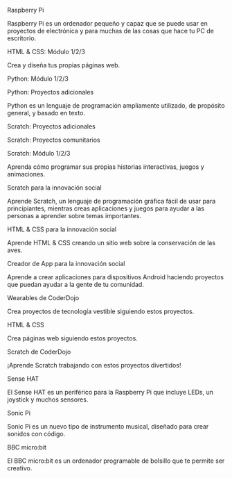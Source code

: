 Raspberry Pi

Raspberry Pi es un ordenador pequeño y capaz que se puede usar en proyectos de electrónica y para muchas de las cosas que hace tu PC de escritorio.

HTML & CSS: Módulo 1/2/3

Crea y diseña tus propias páginas web.

Python: Módulo 1/2/3

Python: Proyectos adicionales

Python es un lenguaje de programación ampliamente utilizado, de propósito general, y basado en texto.

Scratch: Proyectos adicionales

Scratch: Proyectos comunitarios

Scratch: Módulo 1/2/3

Aprenda cómo programar sus propias historias interactivas, juegos y animaciones.

Scratch para la innovación social

Aprende Scratch, un lenguaje de programación gráfica fácil de usar para principiantes, mientras creas aplicaciones y juegos para ayudar a las personas a aprender sobre temas importantes.

HTML & CSS para la innovación social

Aprende HTML & CSS creando un sitio web sobre la conservación de las aves.

Creador de App para la innovación social

Aprende a crear aplicaciones para dispositivos Android haciendo proyectos que puedan ayudar a la gente de tu comunidad.

Wearables de CoderDojo

Crea proyectos de tecnología vestible siguiendo estos proyectos.

HTML & CSS

Crea páginas web siguiendo estos proyectos.

Scratch de CoderDojo

¡Aprende Scratch trabajando con estos proyectos divertidos!

Sense HAT

El Sense HAT es un periférico para la Raspberry Pi que incluye LEDs, un joystick y muchos sensores.

Sonic Pi

Sonic Pi es un nuevo tipo de instrumento musical, diseñado para crear sonidos con código.

BBC micro:bit

El BBC micro:bit es un ordenador programable de bolsillo que te permite ser creativo.